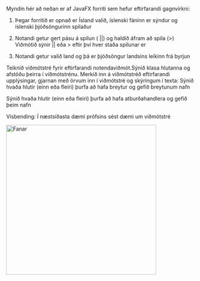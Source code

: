 Myndin hér að neðan er af JavaFX forriti sem hefur eftirfarandi gagnvirkni:

1) Þegar forritið er opnað er Ísland valið, íslenski fáninn er sýndur og íslenski þjóðsöngurinn spilaður

2) Notandi getur gert pásu á spilun ( ||) og haldið áfram að spila (>) Viðmótið sýnir || eða > eftir því hver staða spilunar er

3) Notandi getur valið land og þá er þjóðsöngur landsins leikinn frá byrjun


Teiknið viðmótstré fyrir eftirfarandi notendaviðmót.Sýnið klasa hlutanna og afstöðu þeirra í viðmótstrénu.
Merkið inn á viðmótstréð eftirfarandi upplýsingar, gjarnan með örvum inn í viðmótstré og skýringum í texta:
Sýnið hvaða hlutir (einn eða fleiri) þurfa að hafa breytur og gefið breytunum nafn

Sýnið hvaða hlutir (einn eða fleiri) þurfa að hafa atburðahandlera og gefið þeim nafn


Vísbending: Í næstsíðasta dæmi prófsins sést dæmi um viðmótstré


<img src="https://github.com/Hvannberg/HBV201G-Lokaprof-2024-lausn/main/17Fanar/Myndir/SkjaskotFanar.png" alt="Fanar" width="400"/>

